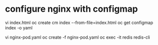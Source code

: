 # configure nginx with configmap
vi index.html
oc create cm index --from-file=index.html
oc get configmap index -o yaml

vi nginx-pod.yaml
oc create -f nginx-pod.yaml
oc exec -it redis redis-cli
